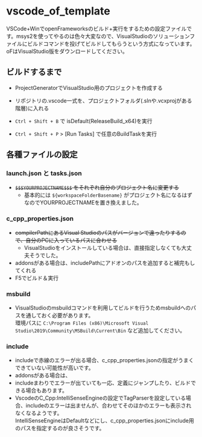 # vscode_of_template

VSCode+WinでopenFrameworksのビルド+実行をするための設定ファイルです。msys2を使ってやるのは色々大変なので、VisualStudioのソリューションファイルにビルドコマンドを投げてビルドしてもらうという方式になっています。oFはVisualStudio版をダウンロードしてください。

## ビルドするまで

- ProjectGeneratorでVisualStudio用のプロジェクトを作成する
- リポジトリの.vscode一式を、プロジェクトフォルダ(.slnや.vcxprojがある階層)に入れる

- `Ctrl + Shift + B` で isDefault(ReleaseBuild_x64)を実行
- `Ctrl + Shift + P` > [Run Tasks] で任意のBuildTaskを実行

## 各種ファイルの設定

### launch.json と tasks.json

- ~~`$$$YOURPROJECTNAME$$$` をそれぞれ自分のプロジェクト名に変更する~~
    - 基本的には `${workspaceFolderBasename}` がプロジェクト名になるはずなのでYOURPROJECTNAMEを置き換えました。

### c_cpp_properties.json

- ~~compilerPathにあるVisual Studioのパスがバージョンで違ったりするので、自分のPCに入っているパスに合わせる~~
    -  VisualStudioをインストールしている場合は、直接指定しなくても大丈夫そうでした。
- addonsがある場合は、includePathにアドオンのパスを追加すると補完もしてくれる
- F5でビルド＆実行



### msbuild
- VisualStudioのmsbuildコマンドを利用してビルドを行うためmsbuildへのパスを通しておく必要があります。  
環境パスに `C:\Program Files (x86)\Microsoft Visual Studio\2019\Community\MSBuild\Current\Bin` など追加してください。

### include
- includeで赤線のエラーが出る場合、c_cpp_properties.jsonの指定がうまくできていない可能性が高いです。
- addonsがある場合は、
- includeまわりでエラーが出ていても一応、定義にジャンプしたり、ビルドできる場合もあります。
- VscodeのC_Cpp:IntelliSenseEngineの設定でTagParserを設定している場合、includeのエラーは出ませんが、合わせてそのほかのエラーも表示されなくなるようです。  
IntelliSenseEngineはDefaultなどにし、c_cpp_properties.jsonにinclude用のパスを指定するのが良さそうです。
